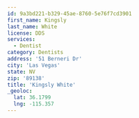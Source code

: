 ```yaml
---
id: 9a3bd221-b329-45ae-8760-5e76f7cd3901
first_name: Kingsly
last_name: White
license: DDS
services:
  - Dentist
category: Dentists
address: '51 Berneri Dr'
city: 'Las Vegas'
state: NV
zip: '89138'
title: 'Kingsly White'
_geoloc:
  lat: 36.1799
  lng: -115.357
---
```

